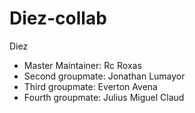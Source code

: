 # Diez-collab

Diez

- Master Maintainer: Rc Roxas
- Second groupmate: Jonathan Lumayor
- Third groupmate: Everton Avena
- Fourth groupmate: Julius Miguel Claud
